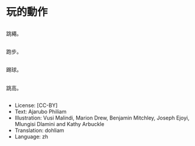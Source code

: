 # 玩的動作

##
跳繩。

##
跑步。

##
踢球。

##
跳高。

##
* License: [CC-BY]
* Text: Ajarubo Philiam
* Illustration: Vusi Malindi, Marion Drew, Benjamin Mitchley, Joseph Ejoyi, Mlungisi Dlamini and Kathy Arbuckle
* Translation: dohliam
* Language: zh
